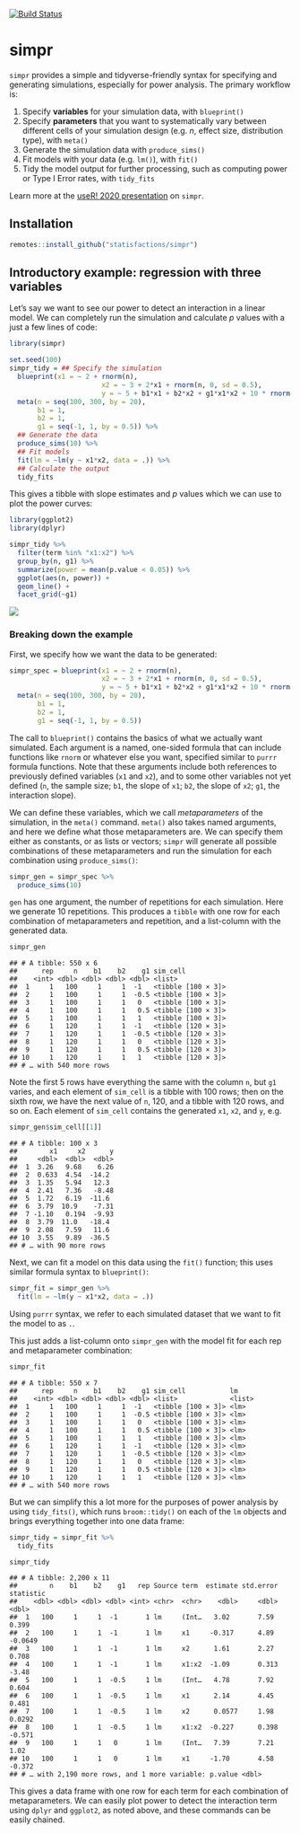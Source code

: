 [![Build
Status](https://travis-ci.com/statisfactions/simpr.svg?branch=master)](https://travis-ci.com/statisfactions/simpr)

simpr
=====

`simpr` provides a simple and tidyverse-friendly syntax for specifying
and generating simulations, especially for power analysis. The primary
workflow is:

1.  Specify **variables** for your simulation data, with `blueprint()`
2.  Specify **parameters** that you want to systematically vary between
    different cells of your simulation design (e.g. *n*, effect size,
    distribution type), with `meta()`
3.  Generate the simulation data with `produce_sims()`
4.  Fit models with your data (e.g. `lm()`), with `fit()`
5.  Tidy the model output for further processing, such as computing
    power or Type I Error rates, with `tidy_fits`
    
Learn more at the [useR! 2020 presentation](https://www.youtube.com/watch?v=MkfMSe9re2U) on `simpr`.

Installation
------------

``` r
remotes::install_github("statisfactions/simpr")
```

Introductory example: regression with three variables
-----------------------------------------------------

Let’s say we want to see our power to detect an interaction in a linear
model. We can completely run the simulation and calculate *p* values
with a just a few lines of code:

``` r
library(simpr)

set.seed(100)
simpr_tidy = ## Specify the simulation
  blueprint(x1 = ~ 2 + rnorm(n),
                       x2 = ~ 3 + 2*x1 + rnorm(n, 0, sd = 0.5),
                       y = ~ 5 + b1*x1 + b2*x2 + g1*x1*x2 + 10 * rnorm(n)) %>%
  meta(n = seq(100, 300, by = 20),
       b1 = 1,
       b2 = 1,
       g1 = seq(-1, 1, by = 0.5)) %>% 
  ## Generate the data
  produce_sims(10) %>% 
  ## Fit models
  fit(lm = ~lm(y ~ x1*x2, data = .)) %>% 
  ## Calculate the output
  tidy_fits
```

This gives a tibble with slope estimates and *p* values which we can use
to plot the power curves:

``` r
library(ggplot2)
library(dplyr)

simpr_tidy %>%
  filter(term %in% "x1:x2") %>%
  group_by(n, g1) %>%
  summarize(power = mean(p.value < 0.05)) %>%
  ggplot(aes(n, power)) +
  geom_line() +
  facet_grid(~g1)
```

![](README_files/figure-markdown_github/unnamed-chunk-3-1.png)

### Breaking down the example

First, we specify how we want the data to be generated:

``` r
simpr_spec = blueprint(x1 = ~ 2 + rnorm(n),
                       x2 = ~ 3 + 2*x1 + rnorm(n, 0, sd = 0.5),
                       y = ~ 5 + b1*x1 + b2*x2 + g1*x1*x2 + 10 * rnorm(n)) %>%
  meta(n = seq(100, 300, by = 20),
       b1 = 1,
       b2 = 1,
       g1 = seq(-1, 1, by = 0.5))
```

The call to `blueprint()` contains the basics of what we actually want
simulated. Each argument is a named, one-sided formula that can include
functions like `rnorm` or whatever else you want, specified similar to
`purrr` formula functions. Note that these arguments include both
references to previously defined variables (`x1` and `x2`), and to some
other variables not yet defined (`n`, the sample size; `b1`, the slope
of `x1`; `b2`, the slope of `x2`; `g1`, the interaction slope).

We can define these variables, which we call *metaparameters* of the
simulation, in the `meta()` command. `meta()` also takes named
arguments, and here we define what those metaparameters are. We can
specify them either as constants, or as lists or vectors; `simpr` will
generate all possible combinations of these metaparameters and run the
simulation for each combination using `produce_sims()`:

``` r
simpr_gen = simpr_spec %>% 
  produce_sims(10)
```

`gen` has one argument, the number of repetitions for each simulation.
Here we generate 10 repetitions. This produces a `tibble` with one row
for each combination of metaparameters and repetition, and a list-column
with the generated data.

``` r
simpr_gen
```

    ## # A tibble: 550 x 6
    ##      rep     n    b1    b2    g1 sim_cell          
    ##    <int> <dbl> <dbl> <dbl> <dbl> <list>            
    ##  1     1   100     1     1  -1   <tibble [100 × 3]>
    ##  2     1   100     1     1  -0.5 <tibble [100 × 3]>
    ##  3     1   100     1     1   0   <tibble [100 × 3]>
    ##  4     1   100     1     1   0.5 <tibble [100 × 3]>
    ##  5     1   100     1     1   1   <tibble [100 × 3]>
    ##  6     1   120     1     1  -1   <tibble [120 × 3]>
    ##  7     1   120     1     1  -0.5 <tibble [120 × 3]>
    ##  8     1   120     1     1   0   <tibble [120 × 3]>
    ##  9     1   120     1     1   0.5 <tibble [120 × 3]>
    ## 10     1   120     1     1   1   <tibble [120 × 3]>
    ## # … with 540 more rows

Note the first 5 rows have everything the same with the column `n`, but
`g1` varies, and each element of `sim_cell` is a tibble with 100 rows;
then on the sixth row, we have the next value of `n`, 120, and a tibble
with 120 rows, and so on. Each element of `sim_cell` contains the
generated `x1`, `x2`, and `y`, e.g.

``` r
simpr_gen$sim_cell[[1]]
```

    ## # A tibble: 100 x 3
    ##        x1     x2      y
    ##     <dbl>  <dbl>  <dbl>
    ##  1  3.26   9.68    6.26
    ##  2  0.633  4.54  -14.2 
    ##  3  1.35   5.94   12.3 
    ##  4  2.41   7.36   -8.48
    ##  5  1.72   6.19  -11.6 
    ##  6  3.79  10.9    -7.31
    ##  7 -1.10   0.194  -9.93
    ##  8  3.79  11.0   -18.4 
    ##  9  2.08   7.59   11.6 
    ## 10  3.55   9.89  -36.5 
    ## # … with 90 more rows

Next, we can fit a model on this data using the `fit()` function; this
uses similar formula syntax to `blueprint()`:

``` r
simpr_fit = simpr_gen %>% 
  fit(lm = ~lm(y ~ x1*x2, data = .))
```

Using `purrr` syntax, we refer to each simulated dataset that we want to
fit the model to as `.`.

This just adds a list-column onto `simpr_gen` with the model fit for
each rep and metaparameter combination:

``` r
simpr_fit
```

    ## # A tibble: 550 x 7
    ##      rep     n    b1    b2    g1 sim_cell           lm    
    ##    <int> <dbl> <dbl> <dbl> <dbl> <list>             <list>
    ##  1     1   100     1     1  -1   <tibble [100 × 3]> <lm>  
    ##  2     1   100     1     1  -0.5 <tibble [100 × 3]> <lm>  
    ##  3     1   100     1     1   0   <tibble [100 × 3]> <lm>  
    ##  4     1   100     1     1   0.5 <tibble [100 × 3]> <lm>  
    ##  5     1   100     1     1   1   <tibble [100 × 3]> <lm>  
    ##  6     1   120     1     1  -1   <tibble [120 × 3]> <lm>  
    ##  7     1   120     1     1  -0.5 <tibble [120 × 3]> <lm>  
    ##  8     1   120     1     1   0   <tibble [120 × 3]> <lm>  
    ##  9     1   120     1     1   0.5 <tibble [120 × 3]> <lm>  
    ## 10     1   120     1     1   1   <tibble [120 × 3]> <lm>  
    ## # … with 540 more rows

But we can simplify this a lot more for the purposes of power analysis
by using `tidy_fits()`, which runs `broom::tidy()` on each of the `lm`
objects and brings everything together into one data frame:

``` r
simpr_tidy = simpr_fit %>% 
  tidy_fits

simpr_tidy
```

    ## # A tibble: 2,200 x 11
    ##        n    b1    b2    g1   rep Source term  estimate std.error statistic
    ##    <dbl> <dbl> <dbl> <dbl> <int> <chr>  <chr>    <dbl>     <dbl>     <dbl>
    ##  1   100     1     1  -1       1 lm     (Int…   3.02       7.59     0.399 
    ##  2   100     1     1  -1       1 lm     x1     -0.317      4.89    -0.0649
    ##  3   100     1     1  -1       1 lm     x2      1.61       2.27     0.708 
    ##  4   100     1     1  -1       1 lm     x1:x2  -1.09       0.313   -3.48  
    ##  5   100     1     1  -0.5     1 lm     (Int…   4.78       7.92     0.604 
    ##  6   100     1     1  -0.5     1 lm     x1      2.14       4.45     0.481 
    ##  7   100     1     1  -0.5     1 lm     x2      0.0577     1.98     0.0292
    ##  8   100     1     1  -0.5     1 lm     x1:x2  -0.227      0.398   -0.571 
    ##  9   100     1     1   0       1 lm     (Int…   7.39       7.21     1.02  
    ## 10   100     1     1   0       1 lm     x1     -1.70       4.58    -0.372 
    ## # … with 2,190 more rows, and 1 more variable: p.value <dbl>

This gives a data frame with one row for each term for each combination
of metaparameters. We can easily plot power to detect the interaction
term using `dplyr` and `ggplot2`, as noted above, and these commands can
be easily chained.
